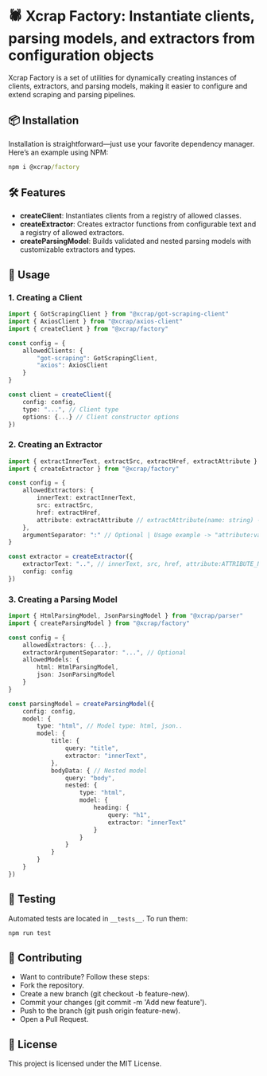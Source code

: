 # 🕷️ Xcrap Factory: Instantiate clients, parsing models, and extractors from configuration objects

Xcrap Factory is a set of utilities for dynamically creating instances of clients, extractors, and parsing models, making it easier to configure and extend scraping and parsing pipelines.

## 📦 Installation

Installation is straightforward—just use your favorite dependency manager. Here’s an example using NPM:

```cmd
npm i @xcrap/factory
```

## 🛠️ Features

* **createClient**: Instantiates clients from a registry of allowed classes.
* **createExtractor**: Creates extractor functions from configurable text and a registry of allowed extractors.
* **createParsingModel**: Builds validated and nested parsing models with customizable extractors and types.

## 🚀 Usage

### 1. Creating a Client

```typescript
import { GotScrapingClient } from "@xcrap/got-scraping-client"
import { AxiosClient } from "@xcrap/axios-client"
import { createClient } from "@xcrap/factory"

const config = {
	allowedClients: {
		"got-scraping": GotScrapingClient,
		"axios": AxiosClient 
	}
}

const client = createClient({
	config: config,
	type: "...", // Client type
	options: {...} // Client constructor options
})
```

### 2. Creating an Extractor

```typescript
import { extractInnerText, extractSrc, extractHref, extractAttribute } from "@xcrap/parser"
import { createExtractor } from "@xcrap/factory"

const config = {
	allowedExtractors: {
		innerText: extractInnerText,
		src: extractSrc,
		href: extractHref,
		attribute: extractAttribute // extractAttribute(name: string) -> Generates an extractor
	},
	argumentSeparator: ":" // Optional | Usage example -> "attribute:value"
}

const extractor = createExtractor({
	extractorText: "..", // innerText, src, href, attribute:ATTRIBUTE_NAME...
	config: config
})
```

### 3. Creating a Parsing Model

```typescript
import { HtmlParsingModel, JsonParsingModel } from "@xcrap/parser"
import { createParsingModel } from "@xcrap/factory"

const config = {
	allowedExtractors: {...},
	extractorArgumentSeparator: "...", // Optional
	allowedModels: {
		html: HtmlParsingModel,
		json: JsonParsingModel
	}
}

const parsingModel = createParsingModel({
	config: config,
	model: {
		type: "html", // Model type: html, json..
		model: {
			title: {
				query: "title",
				extractor: "innerText",
			},
			bodyData: { // Nested model
				query: "body",
				nested: {
					type: "html",
					model: {
						heading: {
							query: "h1",
							extractor: "innerText"
						}
					}
				}
			}
		}
	}
})
```

## 🧪 Testing

Automated tests are located in `__tests__`. To run them:

```bash
npm run test
```

## 🤝 Contributing

* Want to contribute? Follow these steps:
* Fork the repository.
* Create a new branch (git checkout -b feature-new).
* Commit your changes (git commit -m 'Add new feature').
* Push to the branch (git push origin feature-new).
* Open a Pull Request.

## 📝 License

This project is licensed under the MIT License.